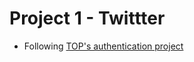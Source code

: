 # Project 1 - Twittter

- Following [TOP's authentication project](https://www.theodinproject.com/lessons/authentication)
